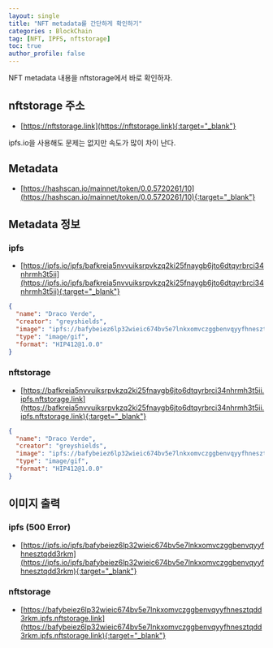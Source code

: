```yaml
---
layout: single
title: "NFT metadata를 간단하게 확인하기"
categories : BlockChain
tag: [NFT, IPFS, nftstorage]
toc: true
author_profile: false
---
```


NFT metadata 내용을 nftstorage에서 바로 확인하자.

## nftstorage 주소
- [https://nftstorage.link](https://nftstorage.link){:target="_blank"}

ipfs.io을 사용해도 문제는 없지만 속도가 많이 차이 난다.

## Metadata
- [https://hashscan.io/mainnet/token/0.0.5720261/10](https://hashscan.io/mainnet/token/0.0.5720261/10){:target="_blank"}

## Metadata 정보
### ipfs
- [https://ipfs.io/ipfs/bafkreia5nvvuiksrpvkzq2ki25fnaygb6jto6dtqyrbrci34nhrmh3t5ii](https://ipfs.io/ipfs/bafkreia5nvvuiksrpvkzq2ki25fnaygb6jto6dtqyrbrci34nhrmh3t5ii){:target="_blank"}

```json
{
  "name": "Draco Verde",
  "creator": "greyshields",
  "image": "ipfs://bafybeiez6lp32wieic674bv5e7lnkxomvczggbenvqyyfhnesztqdd3rkm",
  "type": "image/gif",
  "format": "HIP412@1.0.0"
}
```

### nftstorage
- [https://bafkreia5nvvuiksrpvkzq2ki25fnaygb6jto6dtqyrbrci34nhrmh3t5ii.ipfs.nftstorage.link](https://bafkreia5nvvuiksrpvkzq2ki25fnaygb6jto6dtqyrbrci34nhrmh3t5ii.ipfs.nftstorage.link){:target="_blank"}

```json
{
  "name": "Draco Verde",
  "creator": "greyshields",
  "image": "ipfs://bafybeiez6lp32wieic674bv5e7lnkxomvczggbenvqyyfhnesztqdd3rkm",
  "type": "image/gif",
  "format": "HIP412@1.0.0"
}
```

## 이미지 출력
### ipfs (500 Error)
- [https://ipfs.io/ipfs/bafybeiez6lp32wieic674bv5e7lnkxomvczggbenvqyyfhnesztqdd3rkm](https://ipfs.io/ipfs/bafybeiez6lp32wieic674bv5e7lnkxomvczggbenvqyyfhnesztqdd3rkm){:target="_blank"}

### nftstorage
- [https://bafybeiez6lp32wieic674bv5e7lnkxomvczggbenvqyyfhnesztqdd3rkm.ipfs.nftstorage.link](https://bafybeiez6lp32wieic674bv5e7lnkxomvczggbenvqyyfhnesztqdd3rkm.ipfs.nftstorage.link){:target="_blank"}